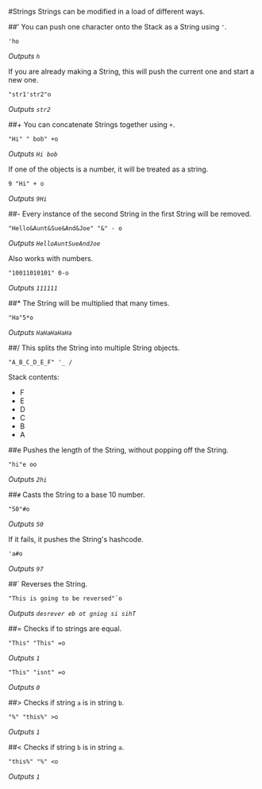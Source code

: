 #Strings
Strings can be modified in a load of different ways.

##'
You can push one character onto the Stack as a String using `'`.
```
'ho
```
*Outputs `h`*

If you are already making a String, this will push the current one and start a new one.
```
"str1'str2"o
```
*Outputs `str2`*

##+
You can concatenate Strings together using `+`.
```
"Hi" " bob" +o
```
*Outputs `Hi bob`*

If one of the objects is a number, it will be treated as a string.
```
9 "Hi" + o
```
*Outputs `9Hi`*

##-
Every instance of the second String in the first String will be removed.
```
"Hello&Aunt&Sue&And&Joe" "&" - o
```
*Outputs `HelloAuntSueAndJoe`*

Also works with numbers.
```
"10011010101" 0-o
```
*Outputs `111111`*

##*
The String will be multiplied that many times.
```
"Ha"5*o
```
*Outputs `HaHaHaHaHa`*

##/
This splits the String into multiple String objects.
```
"A_B_C_D_E_F" '_ /
```

Stack contents:

* F
* E
* D
* C
* B
* A

##e
Pushes the length of the String, without popping off the String.
```
"hi"e oo
```
*Outputs `2hi`*

##`#`
Casts the String to a base 10 number.
```
"50"#o
```
*Outputs `50`*

If it fails, it pushes the String's hashcode.
```
'a#o
```
*Outputs `97`*

##`
Reverses the String.
```
"This is going to be reversed"`o
```
*Outputs `desrever eb ot gniog si sihT`*

##=
Checks if to strings are equal.
```
"This" "This" =o
```
*Outputs `1`*

```
"This" "isnt" =o
```
*Outputs `0`*

##>
Checks if string `a` is in string `b`.
```
"%" "this%" >o
```
*Outputs `1`*

##<
Checks if string `b` is in string `a`.
```
"this%" "%" <o
```
*Outputs `1`*
